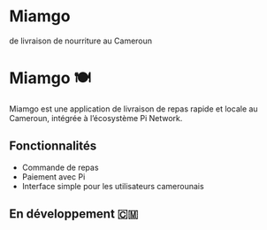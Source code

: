 # Miamgo
de livraison de nourriture au Cameroun
# Miamgo 🍽️
Miamgo est une application de livraison de repas rapide et locale au Cameroun, intégrée à l’écosystème Pi Network.

## Fonctionnalités
- Commande de repas
- Paiement avec Pi
- Interface simple pour les utilisateurs camerounais

## En développement 🇨🇲
